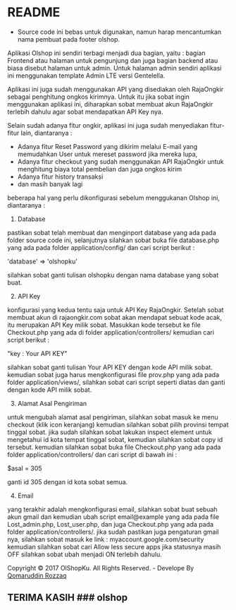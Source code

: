 # README #

* Source code ini bebas untuk digunakan, namun harap mencantumkan nama pembuat pada footer olshop.

Aplikasi Olshop ini sendiri terbagi menjadi dua bagian, yaitu : bagian Frontend atau halaman untuk pengunjung dan juga bagian backend atau biasa disebut halaman untuk admin. Untuk halaman admin sendiri aplikasi ini menggunakan template Admin LTE versi Gentelella.

Aplikasi ini juga sudah menggunakan API yang disediakan oleh RajaOngkir sebagai penghitung ongkos kirimnya. Untuk itu jika sobat ingin menggunakan aplikasi ini, diharapkan sobat membuat akun RajaOngkir terlebih dahulu agar sobat mendapatkan API Key nya.

Selain sudah adanya fitur ongkir, aplikasi ini juga sudah menyediakan fitur-fitur lain, diantaranya :

* Adanya fitur Reset Password yang dikirim melalui E-mail yang memudahkan User untuk mereset password jika mereka lupa,
* Adanya fitur checkout yang sudah menggunakan API RajaOngkir untuk menghitung biaya total pembelian dan juga ongkos kirim
* Adanya fitur history transaksi
* dan masih banyak lagi

beberapa hal yang perlu dikonfigurasi sebelum menggukanan Olshop ini, diantaranya :
1. Database

pastikan sobat telah membuat dan menginport database yang ada pada folder source code ini, selanjutnya silahkan sobat buka file database.php yang ada pada folder application/config/ dan cari script berikut :

'database' => 'olshopku'

silahkan sobat ganti tulisan olshopku dengan nama database yang sobat buat.

2. API Key

konfigurasi yang kedua tentu saja untuk API Key RajaOngkir. Setelah sobat membuat akun di rajaongkir.com sobat akan mendapat sebuat kode acak, itu merupakan API Key milik sobat. Masukkan kode tersebut ke file Checkout.php yang ada di folder application/controllers/ kemudian cari script berikut :

"key : Your API KEY"

silahkan sobat ganti tulisan Your API KEY dengan kode API milik sobat.
kemudian sobat juga harus mengkonfigurasi file prov.php yang ada pada folder application/views/, silahkan sobat cari script seperti diatas dan ganti dengan kode API milik sobat.

3. Alamat Asal Pengiriman

untuk mengubah alamat asal pengiriman, silahkan sobat masuk ke menu checkout (klik icon keranjang) kemudian silahkan sobat pilih provinsi tempat tinggal sobat. jika sudah silahkan sobat lakukan inspect element untuk mengetahui id kota tempat tinggal sobat, kemudian silahkan sobat copy id tersebut. kemudian silahkan sobat buka file Checkout.php yang ada pada folder application/controllers/ dan cari script di bawah ini :

$asal = 305

ganti id 305 dengan id kota sobat semua.

4. Email

yang terakhir adalah mengkonfigurasi email, silahkan sobat buat sebuah akun gmail dan kemudian ubah script email@example yang ada pada file Lost_admin.php, Lost_user.php, dan juga Checkout.php yang ada pada folder application/controllers/. jika sudah pastikan juga pengaturan gmail nya, silahkan sobat masuk ke link : myaccount.google.com/security kemudian silahkan sobat cari Allow less secure apps jika statusnya masih OFF silahkan sobat ubah menjadi ON terlebih dahulu.

Copyright © 2017 OlShopKu. All Rights Reserved. - Develope By <a class="blue-text text-lighten-4" href="https://www.facebook.com/Jakdev28">Qomaruddin Rozzaq</a>

## TERIMA KASIH ### olshop
